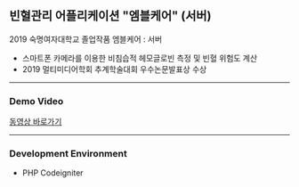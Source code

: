 ## 빈혈관리 어플리케이션 "엠블케어" (서버)
2019 숙명여자대학교 졸업작품 엠블케어 : 서버
- 스마트폰 카메라를 이용한 비침습적 헤모글로빈 측정 및 빈혈 위험도 계산
- 2019 멀티미디어학회 추계학술대회 우수논문발표상 수상

------
### Demo Video
[동영상 바로가기](https://youtu.be/NvWIE0nJPMM)

------

### Development Environment

- PHP Codeigniter

